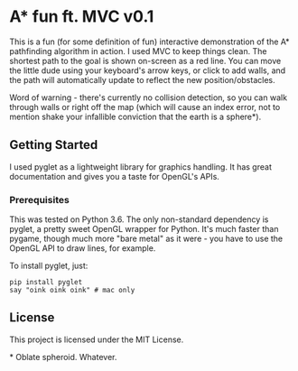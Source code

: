 # A* fun ft. MVC v0.1

This is a fun (for some definition of fun) interactive demonstration of the A* pathfinding algorithm in action. I used MVC to keep things clean. The shortest path to the goal is shown on-screen as a red line. You can move the little dude using your keyboard's arrow keys, or click to add walls, and the path will automatically update to reflect the new position/obstacles.

Word of warning - there's currently no collision detection, so you can walk through walls or right off the map (which will cause an index error, not to mention shake your infallible conviction that the earth is a sphere*).

## Getting Started

I used pyglet as a lightweight library for graphics handling. It has great documentation and gives you a taste for OpenGL's APIs.

### Prerequisites

This was tested on Python 3.6. The only non-standard dependency is pyglet, a pretty sweet OpenGL wrapper for Python. It's much faster than pygame, though much more "bare metal" as it were - you have to use the OpenGL API to draw lines, for example.

To install pyglet, just:

```
pip install pyglet
say "oink oink oink" # mac only
```


## License

This project is licensed under the MIT License.



\* Oblate spheroid. Whatever.
